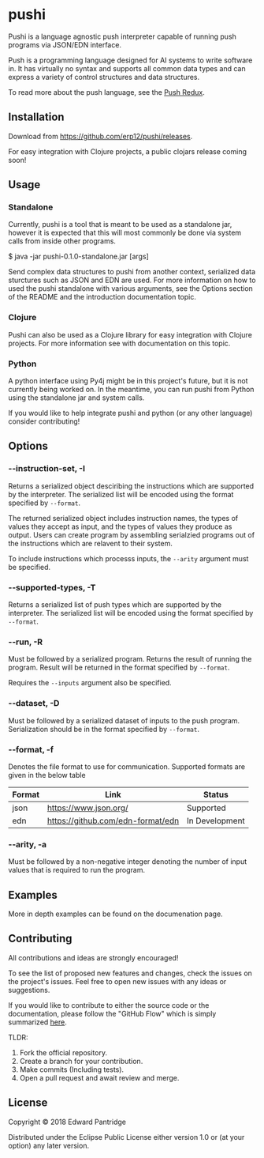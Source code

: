 # pushi

Pushi is a language agnostic push interpreter capable of running push programs
via JSON/EDN interface.

Push is a programming language designed for AI systems to write software in.
It has virtually no syntax and supports all common data types and can express
a variety of control structures and data structures.

To read more about the push language, see the [Push Redux](https://erp12.github.io/push-redux/).


## Installation

Download from https://github.com/erp12/pushi/releases.

For easy integration with Clojure projects, a public clojars release coming soon!


## Usage

### Standalone

Currently, pushi is a tool that is meant to be used as a standalone jar, however
it is expected that this will most commonly be done via system calls from inside
other programs.

$ java -jar pushi-0.1.0-standalone.jar [args]

Send complex data structures to pushi from another context, serialized data
sturctures such as JSON and EDN are used. For more information on how to used
the pushi standalone with various arguments, see the Options section of the
README and the introduction documentation topic.


### Clojure

Pushi can also be used as a Clojure library for easy integration with Clojure
projects. For more information see with documentation on this topic.

### Python

A python interface using Py4j might be in this project's future, but it is not
currently being worked on. In the meantime, you can run pushi from Python
using the standalone jar and system calls.

If you would like to help integrate pushi and python (or any other language)
consider contributing!


## Options

### --instruction-set, -I

Returns a serialized object desciribing the instructions which are supported by the interpreter. The serialized list will be encoded using the format specified by `--format`.

The returned serialized object includes instruction names, the types of values they accept as input, and the types of values they produce as output. Users can create program by assembling serialzied programs out of the instructions which are relavent to their system.

To include instructions which processs inputs, the `--arity` argument must be specified.

### --supported-types, -T

Returns a serialized list of push types which are supported by the interpreter. The serialized list will be encoded using the format specified by `--format`.

### --run, -R

Must be followed by a serialized program. Returns the result of running the program. Result will be returned in the format specified by `--format`.

Requires the `--inputs` argument also be specified.

### --dataset, -D

Must be followed by a serialized dataset of inputs to the push program. Serialization should be in the format specified by `--format`.

### --format, -f

Denotes the file format to use for communication. Supported formats are given in
the below table

| Format | Link                              | Status         |
| ------ | --------------------------------- | -------------- |
| json   | https://www.json.org/             | Supported      |
| edn    | https://github.com/edn-format/edn | In Development |

### --arity, -a

Must be followed by a non-negative integer denoting the number of input values that is required to run the program.


## Examples

More in depth examples can be found on the documenation page.


## Contributing

All contributions and ideas are strongly encouraged!

To see the list of proposed new features and changes, check the issues on the
project's issues. Feel free to open new issues with any ideas or suggestions.

If you would like to contribute to either the source code or the documentation,
please follow the "GitHub Flow" which is simply summarized
[here](https://guides.github.com/introduction/flow/).

TLDR:
1. Fork the official repository.
2. Create a branch for your contribution.
3. Make commits (Including tests).
4. Open a pull request and await review and merge.


## License

Copyright © 2018 Edward Pantridge

Distributed under the Eclipse Public License either version 1.0 or (at
your option) any later version.
